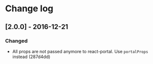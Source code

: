 # Change log

## [2.0.0] - 2016-12-21
### Changed

- All props are not passed anymore to react-portal. Use `portalProps` instead (287d4dd)

